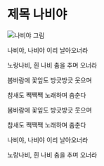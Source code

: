 # 제목 나비야
![나비야 그림](./butterfly.png)

나비야, 나비야 이리 날아오너라

노랑나비, 흰 나비 춤을 추며 오너라

봄바람에 꽃잎도 방긋방긋 웃으며

참새도 짹짹짹 노래하며 춤춘다

봄바람에 꽃잎도 방긋방긋 웃으며

참새도 짹짹짹 노래하며 춤춘다

나비야, 나비야 이리 날아오너라

노랑나비, 흰 나비 춤을 추며 오너라

